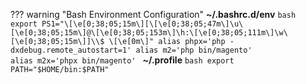 ??? warning "Bash Environment Configuration"
    **~/.bashrc.d/env**
    ```bash
    export PS1="\[\e[0;38;05;15m\][\[\e[0;38;05;47m\]\u\[\e[0;38;05;15m\]@\[\e[0;38;05;153m\]\h:\[\e[0;38;05;111m\]\w\[\e[0;38;05;15m\]]\\$ \[\e[0m\]"
    alias phpx='php -dxdebug.remote_autostart=1'
    alias m2='php bin/magento'                    
    alias m2x='phpx bin/magento'
    ```
    **~/.profile**
    ```bash
    export PATH="$HOME/bin:$PATH"
    ```
